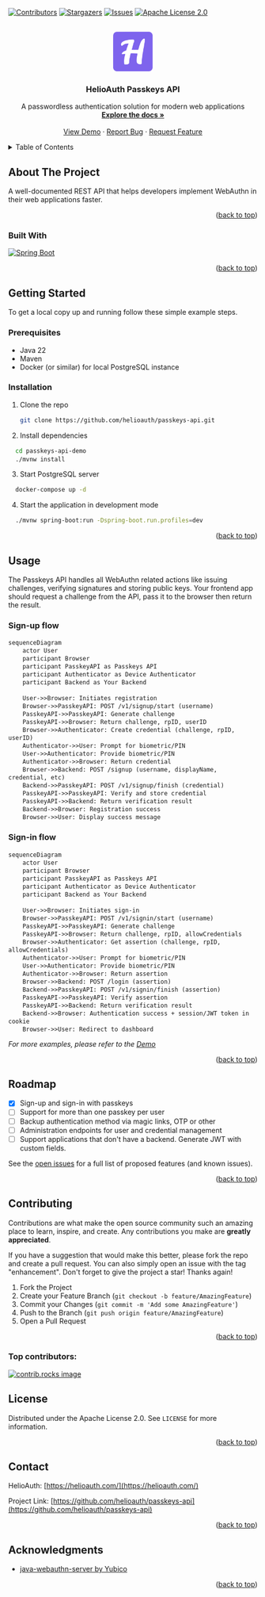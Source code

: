 <a id="readme-top"></a>

<!-- PROJECT SHIELDS -->
<!--
*** I'm using markdown "reference style" links for readability.
*** Reference links are enclosed in brackets [ ] instead of parentheses ( ).
*** See the bottom of this document for the declaration of the reference variables
*** for contributors-url, forks-url, etc. This is an optional, concise syntax you may use.
*** https://www.markdownguide.org/basic-syntax/#reference-style-links
-->
[![Contributors][contributors-shield]][contributors-url]
[![Stargazers][stars-shield]][stars-url]
[![Issues][issues-shield]][issues-url]
[![Apache License 2.0][license-shield]][license-url]



<!-- PROJECT LOGO -->
<br />
<div align="center">
  <a href="https://github.com/helioauth/passkeys-api">
    <img src="docs/assets/logo.svg" alt="Logo" width="80" height="80">
  </a>

<h3 align="center">HelioAuth Passkeys API</h3>

  <p align="center">
    A passwordless authentication solution for modern web applications 
    <br />
    <a href="https://github.com/helioauth/passkeys-api"><strong>Explore the docs »</strong></a>
    <br />
    <br />
    <a href="https://demo.usepasskeys.dev/">View Demo</a>
    ·
    <a href="https://github.com/helioauth/passkeys-api/issues/new?labels=bug&template=bug-report---.md">Report Bug</a>
    ·
    <a href="https://github.com/helioauth/passkeys-api/issues/new?labels=enhancement&template=feature-request---.md">Request Feature</a>
  </p>
</div>



<!-- TABLE OF CONTENTS -->
<details>
  <summary>Table of Contents</summary>
  <ol>
    <li>
      <a href="#about-the-project">About The Project</a>
      <ul>
        <li><a href="#built-with">Built With</a></li>
      </ul>
    </li>
    <li>
      <a href="#getting-started">Getting Started</a>
      <ul>
        <li><a href="#prerequisites">Prerequisites</a></li>
        <li><a href="#installation">Installation</a></li>
      </ul>
    </li>
    <li><a href="#usage">Usage</a></li>
    <li><a href="#roadmap">Roadmap</a></li>
    <li><a href="#contributing">Contributing</a></li>
    <li><a href="#license">License</a></li>
    <li><a href="#contact">Contact</a></li>
    <li><a href="#acknowledgments">Acknowledgments</a></li>
  </ol>
</details>



<!-- ABOUT THE PROJECT -->
## About The Project

A well-documented REST API that helps developers implement WebAuthn in their web applications faster.

<p align="right">(<a href="#readme-top">back to top</a>)</p>



### Built With

 [![Spring Boot][Spring-Boot]][Spring-Boot-url]

<p align="right">(<a href="#readme-top">back to top</a>)</p>



<!-- GETTING STARTED -->
## Getting Started

To get a local copy up and running follow these simple example steps.

### Prerequisites

 * Java 22
 * Maven
 * Docker (or similar) for local PostgreSQL instance

### Installation


1. Clone the repo
   ```sh
   git clone https://github.com/helioauth/passkeys-api.git
   ```
2. Install dependencies
  ```sh
    cd passkeys-api-demo
    ./mvnw install
  ```
3. Start PostgreSQL server

  ```bash
    docker-compose up -d
  ```

4. Start the application in development mode
  ```sh
    ./mvnw spring-boot:run -Dspring-boot.run.profiles=dev
  ```

<p align="right">(<a href="#readme-top">back to top</a>)</p>



<!-- USAGE EXAMPLES -->
## Usage

The Passkeys API handles all WebAuthn related actions like issuing challenges, verifying signatures and storing public keys.
Your frontend app should request a challenge from the API, pass it to the browser then return the result.

### Sign-up flow

```mermaid
sequenceDiagram
    actor User
    participant Browser
    participant PasskeyAPI as Passkeys API
    participant Authenticator as Device Authenticator
    participant Backend as Your Backend

    User->>Browser: Initiates registration
    Browser->>PasskeyAPI: POST /v1/signup/start (username)
    PasskeyAPI->>PasskeyAPI: Generate challenge
    PasskeyAPI->>Browser: Return challenge, rpID, userID
    Browser->>Authenticator: Create credential (challenge, rpID, userID)
    Authenticator->>User: Prompt for biometric/PIN
    User->>Authenticator: Provide biometric/PIN
    Authenticator->>Browser: Return credential
    Browser->>Backend: POST /signup (username, displayName, credential, etc)
    Backend->>PasskeyAPI: POST /v1/signup/finish (credential)
    PasskeyAPI->>PasskeyAPI: Verify and store credential
    PasskeyAPI->>Backend: Return verification result
    Backend->>Browser: Registration success
    Browser->>User: Display success message
```

### Sign-in flow

```mermaid
sequenceDiagram
    actor User
    participant Browser
    participant PasskeyAPI as Passkeys API
    participant Authenticator as Device Authenticator
    participant Backend as Your Backend

    User->>Browser: Initiates sign-in
    Browser->>PasskeyAPI: POST /v1/signin/start (username)
    PasskeyAPI->>PasskeyAPI: Generate challenge
    PasskeyAPI->>Browser: Return challenge, rpID, allowCredentials
    Browser->>Authenticator: Get assertion (challenge, rpID, allowCredentials)
    Authenticator->>User: Prompt for biometric/PIN
    User->>Authenticator: Provide biometric/PIN
    Authenticator->>Browser: Return assertion
    Browser->>Backend: POST /login (assertion)
    Backend->>PasskeyAPI: POST /v1/signin/finish (assertion)
    PasskeyAPI->>PasskeyAPI: Verify assertion
    PasskeyAPI->>Backend: Return verification result
    Backend->>Browser: Authentication success + session/JWT token in cookie
    Browser->>User: Redirect to dashboard
```

_For more examples, please refer to the [Demo](https://github.com/helioauth/passkeys-api-demo)_

<p align="right">(<a href="#readme-top">back to top</a>)</p>



<!-- ROADMAP -->
## Roadmap

- [x] Sign-up and sign-in with passkeys
- [ ] Support for more than one passkey per user
- [ ] Backup authentication method via magic links, OTP or other
- [ ] Administration endpoints for user and credential management
- [ ] Support applications that don't have a backend. Generate JWT with custom fields.

See the [open issues](https://github.com/helioauth/passkeys-api/issues) for a full list of proposed features (and known issues).

<p align="right">(<a href="#readme-top">back to top</a>)</p>



<!-- CONTRIBUTING -->
## Contributing

Contributions are what make the open source community such an amazing place to learn, inspire, and create. Any contributions you make are **greatly appreciated**.

If you have a suggestion that would make this better, please fork the repo and create a pull request. You can also simply open an issue with the tag "enhancement".
Don't forget to give the project a star! Thanks again!

1. Fork the Project
2. Create your Feature Branch (`git checkout -b feature/AmazingFeature`)
3. Commit your Changes (`git commit -m 'Add some AmazingFeature'`)
4. Push to the Branch (`git push origin feature/AmazingFeature`)
5. Open a Pull Request

<p align="right">(<a href="#readme-top">back to top</a>)</p>

### Top contributors:

<a href="https://github.com/helioauth/passkeys-api/graphs/contributors">
  <img src="https://contrib.rocks/image?repo=helioauth/passkeys-api" alt="contrib.rocks image" />
</a>



<!-- LICENSE -->
## License

Distributed under the Apache License 2.0. See `LICENSE` for more information.

<p align="right">(<a href="#readme-top">back to top</a>)</p>



<!-- CONTACT -->
## Contact

HelioAuth: [https://helioauth.com/](https://helioauth.com/)

Project Link: [https://github.com/helioauth/passkeys-api](https://github.com/helioauth/passkeys-api)

<p align="right">(<a href="#readme-top">back to top</a>)</p>



<!-- ACKNOWLEDGMENTS -->
## Acknowledgments

* [java-webauthn-server by Yubico](https://github.com/Yubico/java-webauthn-server)

<p align="right">(<a href="#readme-top">back to top</a>)</p>



<!-- MARKDOWN LINKS & IMAGES -->
<!-- https://www.markdownguide.org/basic-syntax/#reference-style-links -->
[contributors-shield]: https://img.shields.io/github/contributors/helioauth/passkeys-api.svg?style=for-the-badge
[contributors-url]: https://github.com/helioauth/passkeys-api/graphs/contributors
[stars-shield]: https://img.shields.io/github/stars/helioauth/passkeys-api.svg?style=for-the-badge
[stars-url]: https://github.com/helioauth/passkeys-api/stargazers
[issues-shield]: https://img.shields.io/github/issues/helioauth/passkeys-api.svg?style=for-the-badge
[issues-url]: https://github.com/helioauth/passkeys-api/issues
[license-shield]: https://img.shields.io/github/license/helioauth/passkeys-api.svg?style=for-the-badge
[license-url]: https://github.com/helioauth/passkeys-api/blob/master/LICENSE
[Spring-Boot]: https://img.shields.io/badge/Spring-Boot-6DB33F?style=for-the-badge&logo=spring&logoColor=6DB33F
[Spring-Boot-url]: https://spring.io/projects/spring-boot
